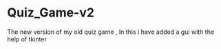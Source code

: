 # Quiz_Game-v2
The new version of my old quiz game , In this i have added a gui with the help of tkinter
